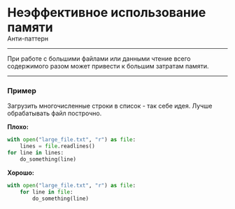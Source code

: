 
<div>
    <h1 style="margin: 0;">Неэффективное использование памяти</h1>
    <p style="margin: 0;">Анти-паттерн</p>
</div>

***

При работе с большими файлами или данными чтение всего содержимого разом может привести к большим затратам памяти.

***

### Пример 

Загрузить многочисленные строки в список - так себе идея. Лучше обрабатывать файл построчно.

**Плохо:**
```python
with open("large_file.txt", "r") as file:
    lines = file.readlines()
for line in lines:
    do_something(line)
```
**Хорошо:**
```python
with open("large_file.txt", "r") as file:
    for line in file:
        do_something(line)
```

